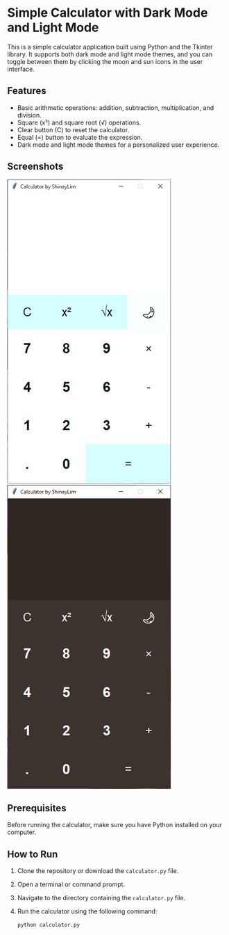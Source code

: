 # Simple Calculator with Dark Mode and Light Mode

This is a simple calculator application built using Python and the Tkinter library. It supports both dark mode and light mode themes, and you can toggle between them by clicking the moon and sun icons in the user interface.

## Features

- Basic arithmetic operations: addition, subtraction, multiplication, and division.
- Square (x²) and square root (√) operations.
- Clear button (C) to reset the calculator.
- Equal (=) button to evaluate the expression.
- Dark mode and light mode themes for a personalized user experience.

## Screenshots

![Calculator Light Mode](calc-light.png)     ![Calculator Dark Mode](calc-dark.png)

## Prerequisites

Before running the calculator, make sure you have Python installed on your computer.

## How to Run

1. Clone the repository or download the `calculator.py` file.

2. Open a terminal or command prompt.

3. Navigate to the directory containing the `calculator.py` file.

4. Run the calculator using the following command:

   ```bash
   python calculator.py
